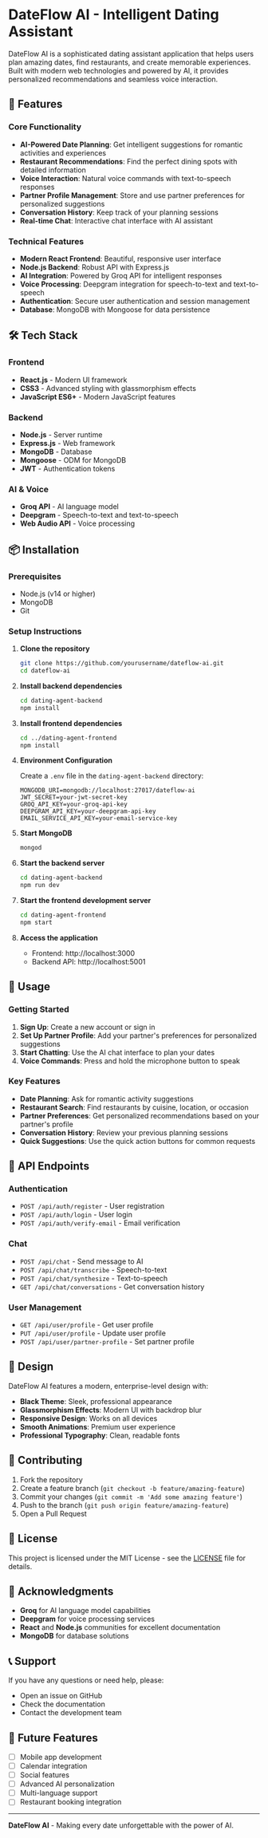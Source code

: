# DateFlow AI - Intelligent Dating Assistant

DateFlow AI is a sophisticated dating assistant application that helps users plan amazing dates, find restaurants, and create memorable experiences. Built with modern web technologies and powered by AI, it provides personalized recommendations and seamless voice interaction.

## 🚀 Features

### Core Functionality
- **AI-Powered Date Planning**: Get intelligent suggestions for romantic activities and experiences
- **Restaurant Recommendations**: Find the perfect dining spots with detailed information
- **Voice Interaction**: Natural voice commands with text-to-speech responses
- **Partner Profile Management**: Store and use partner preferences for personalized suggestions
- **Conversation History**: Keep track of your planning sessions
- **Real-time Chat**: Interactive chat interface with AI assistant

### Technical Features
- **Modern React Frontend**: Beautiful, responsive user interface
- **Node.js Backend**: Robust API with Express.js
- **AI Integration**: Powered by Groq API for intelligent responses
- **Voice Processing**: Deepgram integration for speech-to-text and text-to-speech
- **Authentication**: Secure user authentication and session management
- **Database**: MongoDB with Mongoose for data persistence

## 🛠️ Tech Stack

### Frontend
- **React.js** - Modern UI framework
- **CSS3** - Advanced styling with glassmorphism effects
- **JavaScript ES6+** - Modern JavaScript features

### Backend
- **Node.js** - Server runtime
- **Express.js** - Web framework
- **MongoDB** - Database
- **Mongoose** - ODM for MongoDB
- **JWT** - Authentication tokens

### AI & Voice
- **Groq API** - AI language model
- **Deepgram** - Speech-to-text and text-to-speech
- **Web Audio API** - Voice processing

## 📦 Installation

### Prerequisites
- Node.js (v14 or higher)
- MongoDB
- Git

### Setup Instructions

1. **Clone the repository**
   ```bash
   git clone https://github.com/yourusername/dateflow-ai.git
   cd dateflow-ai
   ```

2. **Install backend dependencies**
   ```bash
   cd dating-agent-backend
   npm install
   ```

3. **Install frontend dependencies**
   ```bash
   cd ../dating-agent-frontend
   npm install
   ```

4. **Environment Configuration**
   
   Create a `.env` file in the `dating-agent-backend` directory:
   ```env
   MONGODB_URI=mongodb://localhost:27017/dateflow-ai
   JWT_SECRET=your-jwt-secret-key
   GROQ_API_KEY=your-groq-api-key
   DEEPGRAM_API_KEY=your-deepgram-api-key
   EMAIL_SERVICE_API_KEY=your-email-service-key
   ```

5. **Start MongoDB**
   ```bash
   mongod
   ```

6. **Start the backend server**
   ```bash
   cd dating-agent-backend
   npm run dev
   ```

7. **Start the frontend development server**
   ```bash
   cd dating-agent-frontend
   npm start
   ```

8. **Access the application**
   - Frontend: http://localhost:3000
   - Backend API: http://localhost:5001

## 🎯 Usage

### Getting Started
1. **Sign Up**: Create a new account or sign in
2. **Set Up Partner Profile**: Add your partner's preferences for personalized suggestions
3. **Start Chatting**: Use the AI chat interface to plan your dates
4. **Voice Commands**: Press and hold the microphone button to speak

### Key Features
- **Date Planning**: Ask for romantic activity suggestions
- **Restaurant Search**: Find restaurants by cuisine, location, or occasion
- **Partner Preferences**: Get personalized recommendations based on your partner's profile
- **Conversation History**: Review your previous planning sessions
- **Quick Suggestions**: Use the quick action buttons for common requests

## 🔧 API Endpoints

### Authentication
- `POST /api/auth/register` - User registration
- `POST /api/auth/login` - User login
- `POST /api/auth/verify-email` - Email verification

### Chat
- `POST /api/chat` - Send message to AI
- `POST /api/chat/transcribe` - Speech-to-text
- `POST /api/chat/synthesize` - Text-to-speech
- `GET /api/chat/conversations` - Get conversation history

### User Management
- `GET /api/user/profile` - Get user profile
- `PUT /api/user/profile` - Update user profile
- `POST /api/user/partner-profile` - Set partner profile

## 🎨 Design

DateFlow AI features a modern, enterprise-level design with:
- **Black Theme**: Sleek, professional appearance
- **Glassmorphism Effects**: Modern UI with backdrop blur
- **Responsive Design**: Works on all devices
- **Smooth Animations**: Premium user experience
- **Professional Typography**: Clean, readable fonts

## 🤝 Contributing

1. Fork the repository
2. Create a feature branch (`git checkout -b feature/amazing-feature`)
3. Commit your changes (`git commit -m 'Add some amazing feature'`)
4. Push to the branch (`git push origin feature/amazing-feature`)
5. Open a Pull Request

## 📝 License

This project is licensed under the MIT License - see the [LICENSE](LICENSE) file for details.

## 🙏 Acknowledgments

- **Groq** for AI language model capabilities
- **Deepgram** for voice processing services
- **React** and **Node.js** communities for excellent documentation
- **MongoDB** for database solutions

## 📞 Support

If you have any questions or need help, please:
- Open an issue on GitHub
- Check the documentation
- Contact the development team

## 🔮 Future Features

- [ ] Mobile app development
- [ ] Calendar integration
- [ ] Social features
- [ ] Advanced AI personalization
- [ ] Multi-language support
- [ ] Restaurant booking integration

---

**DateFlow AI** - Making every date unforgettable with the power of AI.
